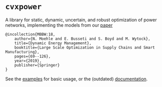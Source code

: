 # `cvxpower`

A library for static, dynamic, uncertain, and robust optimization of power networks, implementing the models from our [paper](https://web.stanford.edu/~boyd/papers/dyn_ener_man.html)

```
@incollection{MBBW:18,
    author={N. Moehle and E. Busseti and S. Boyd and M. Wytock},
    title={Dynamic Energy Management},
    booktitle={Large Scale Optimization in Supply Chains and Smart Manufacturing},
    pages={69--126},
    year={2019},
    publisher={Springer}
}
```


See the [examples](https://github.com/cvxgrp/cvxpower/tree/master/examples) for basic usage, or the (outdated) [documentation](http://energy-management.readthedocs.io/).
